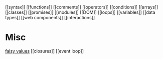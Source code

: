 [[syntax]]
[[functions]]
[[comments]]
[[operators]]
[[conditions]]
[[arrays]]
[[classes]]
[[promises]]
[[modules]]
[[DOM]]
[[loops]]
[[variables]]
[[data types]]
[[web components]]
[[interactions]]

# Misc
[falsy values](falsy-values)
[[closures]]
[[event loop]]


